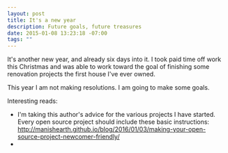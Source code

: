 ```yaml
---
layout: post
title: It's a new year
description: Future goals, future treasures
date: 2015-01-08 13:23:18 -07:00
tags: ""
---
```


It's another new year, and already six days into it. I took paid time off work this Christmas and was able to work toward the goal of finishing some renovation projects the first house I've ever owned.

This year I am not making resolutions. I am going to make some goals.

Interesting reads:

* I'm taking this author's advice for the various projects I have started. Every open source project should include these basic instructions: http://manishearth.github.io/blog/2016/01/03/making-your-open-source-project-newcomer-friendly/
* 


